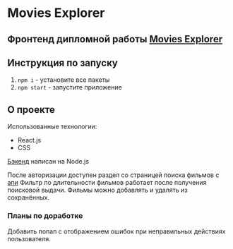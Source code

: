 # Movies Explorer
Фронтенд дипломной работы [Movies Explorer](https://diploma.nomoredomains.monster)
------
## Инструкция по запуску 
1. ```npm i``` - установите все пакеты
2. ```npm start``` - запустите приложение

## О проекте
Использованные технологии:
* React.js 
* CSS  

[Бэкенд](https://github.com/VladislavKondratjev/movies-explorer-api) написан на Node.js

После авторизации доступен раздел со страницей поиска фильмов с [апи](https://api.nomoreparties.co/beatfilm-movies) 
Фильтр по длительности фильмов работает после получения поисковой выдачи. Фильмы можно добавлять и удалять из сохранённых. 

### Планы по доработке 
Добавить попап с отображением ошибок при неправильных действиях пользователя.